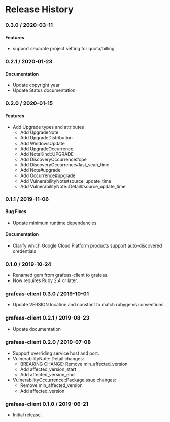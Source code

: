 # Release History

### 0.3.0 / 2020-03-11

#### Features

* support separate project setting for quota/billing

### 0.2.1 / 2020-01-23

#### Documentation

* Update copyright year
* Update Status documentation

### 0.2.0 / 2020-01-15

#### Features

* Add Upgrade types and attributes
  * Add UpgradeNote
  * Add UpgradeDistribution
  * Add WindowsUpdate
  * Add UpgradeOccurrence
  * Add NoteKind::UPGRADE
  * Add DiscoveryOccurrence#cpe
  * Add DiscoveryOccurrence#last_scan_time
  * Add Note#upgrade
  * Add Occurrence#upgrade
  * Add VulnerabilityNote#source_update_time
  * Add VulnerabilityNote::Detail#source_update_time

### 0.1.1 / 2019-11-06

#### Bug Fixes

* Update minimum runtime dependencies

#### Documentation

* Clarify which Google Cloud Platform products support auto-discovered credentials

### 0.1.0 / 2019-10-24

* Renamed gem from grafeas-client to grafeas.
* Now requires Ruby 2.4 or later.

### grafeas-client 0.3.0 / 2019-10-01

* Update VERSION location and constant to match rubygems conventions.

### grafeas-client 0.2.1 / 2019-08-23

* Update documentation

### grafeas-client 0.2.0 / 2019-07-08

* Support overriding service host and port.
* VulnerabilityNote::Detail changes:
    * BREAKING CHANGE: Remove min_affected_version
    * Add affected_version_start
    * Add affected_version_end
* VulnerabilityOccurrence::PackageIssue changes:
    * Remove min_affected_version
    * Add affected_version

### grafeas-client 0.1.0 / 2019-06-21

* Initial release.
